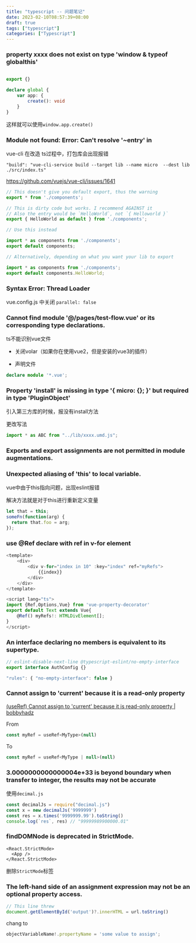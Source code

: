 ```yaml
---
title: "typescript -- 问题笔记"
date: 2023-02-10T08:57:39+08:00
draft: true
tags: ["typescript"]
categories: ["Typescript"]
---
```


### property xxxx does not exist on type 'window & typeof globalthis'

```typescript

export {}

declare global {
    var app: {
        create(): void
    }
}

```

这样就可以使用`window.app.create()`

### Module not found: Error: Can't resolve '~entry' in 

vue-cli 在改造 ts过程中，打包库会出现报错

`"build": "vue-cli-service build --target lib --name micro  --dest lib ./src/index.ts"`

https://github.com/vuejs/vue-cli/issues/1641


```typescript
// This doesn't give you default export, thus the warning
export * from './components';

// This is dirty code but works. I recommend AGAINST it
// Also the entry would be `HelloWorld`, not `{ Helloworld }`
export { HelloWorld as default } from './components';

// Use this instead

import * as components from './components';
export default components;

// Alternatively, depending on what you want your lib to export

import * as components from './components';
export default components.HelloWorld;
```

### Syntax Error: Thread Loader

vue.config.js 中关闭 `parallel: false`


### Cannot find module '@/pages/test-flow.vue' or its corresponding type declarations.
ts不能识别vue文件

- 关闭volar（如果你在使用vue2，但是安装的vue3的插件）

- 声明文件

```typescript
declare module '*.vue';
```

###  Property 'install' is missing in type '{ micro: {}; }' but required in type 'PluginObject<any>'

引入第三方库的时候，报没有install方法

更改写法
```js
import * as ABC from "../lib/xxxx.umd.js";
```

### Exports and export assignments are not permitted in module augmentations.



### Unexpected aliasing of 'this' to local variable.

vue中由于this指向问题，出现eslint报错

解决方法就是对于this进行重新定义变量
```js
let that = this;
someFn(function(arg) {
  return that.foo = arg;
});
```

### use @Ref declare with ref in v-for element 

```typescript
<template>
    <div>
        <div v-for="index in 10" :key="index" ref="myRefs">
        	{{index}}    
    	</div>
    </div>
</template>

<script lang="ts">
import {Ref,Options,Vue} from 'vue-property-decorator'
export default Text extends Vue{
    @Ref() myRefs!: HTMLDivElement[];
}
</script>
```


### An interface declaring no members is equivalent to its supertype.

```typescript
// eslint-disable-next-line @typescript-eslint/no-empty-interface
export interface AuthConfig {}
```

```typescript
"rules": { "no-empty-interface": false }
```



### Cannot assign to 'current' because it is a read-only property

[(useRef) Cannot assign to 'current' because it is read-only property | bobbyhadz](https://bobbyhadz.com/blog/react-cannot-assign-to-current-because-read-only-property)

From

```js
const myRef = useRef<MyType>(null)
```

To

```js
const myRef = useRef<MyType | null>(null)
```





### 3.0000000000000004e+33  is beyond boundary when transfer to integer, the results may not be accurate



使用`decimal.js`

```js
const decimalJs = require("decimal.js")
const x = new decimalJs('9999999')
const res = x.times('9999999.99').toString()
console.log(`res`, res) // "99999989900000.01"

```



###  findDOMNode is deprecated in StrictMode.



```react
<React.StrictMode>
  <App />
</React.StrictMode>
```



删除`StrictMode`标签





### The left-hand side of an assignment expression may not be an optional property access.



```js
// This line threw
document.getElementById('output')?.innerHTML = url.toString()
```

chang to

```js
objectVariableName!.propertyName = 'some value to assign';
```
